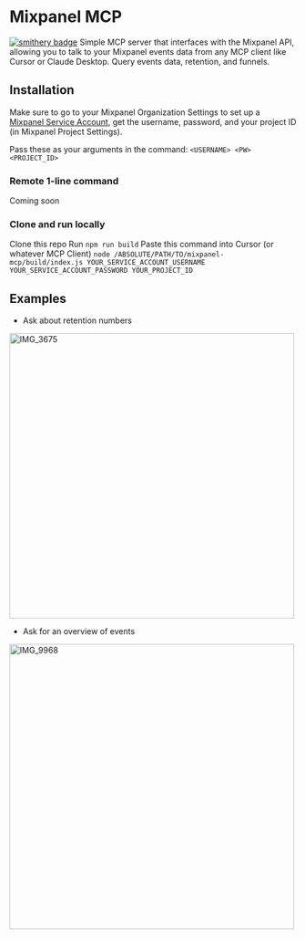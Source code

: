 # Mixpanel MCP
[![smithery badge](https://smithery.ai/badge/@dragonkhoi/mixpanel-mcp)](https://smithery.ai/server/@dragonkhoi/mixpanel-mcp)
Simple MCP server that interfaces with the Mixpanel API, allowing you to talk to your Mixpanel events data from any MCP client like Cursor or Claude Desktop. Query events data, retention, and funnels.

## Installation
Make sure to go to your Mixpanel Organization Settings to set up a [Mixpanel Service Account](https://developer.mixpanel.com/reference/service-accounts), get the username, password, and your project ID (in Mixpanel Project Settings).

Pass these as your arguments in the command: `<USERNAME> <PW> <PROJECT_ID>`

### Remote 1-line command
Coming soon

### Clone and run locally
Clone this repo
Run `npm run build`
Paste this command into Cursor (or whatever MCP Client)
`node /ABSOLUTE/PATH/TO/mixpanel-mcp/build/index.js YOUR_SERVICE_ACCOUNT_USERNAME YOUR_SERVICE_ACCOUNT_PASSWORD YOUR_PROJECT_ID`

## Examples
- Ask about retention numbers

<img width="500" alt="IMG_3675" src="https://github.com/user-attachments/assets/5999958e-d4f6-4824-b226-50ad416ab064" />


- Ask for an overview of events

<img width="500" alt="IMG_9968" src="https://github.com/user-attachments/assets/c05cd932-5ca8-4a5b-a31c-7da2c4f2fa77" />
